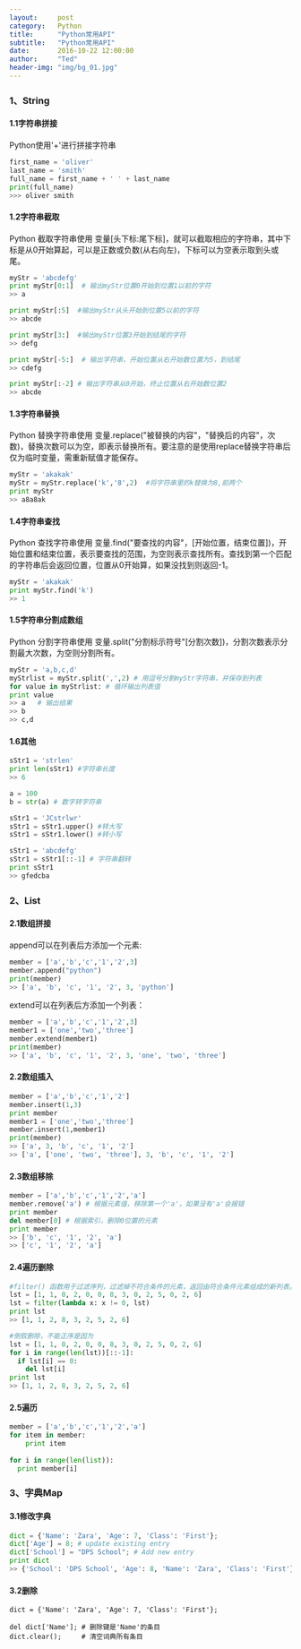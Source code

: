 ```yaml
---
layout:     post
category:   Python
title:      "Python常用API"
subtitle:   "Python常用API"
date:       2016-10-22 12:00:00
author:     "Ted"
header-img: "img/bg_01.jpg"
---
```


### 1、String

#### 1.1字符串拼接

Python使用'+'进行拼接字符串

```python
first_name = 'oliver'
last_name = 'smith'
full_name = first_name + ' ' + last_name
print(full_name)
>>> oliver smith
```

#### 1.2字符串截取

Python 截取字符串使用 变量[头下标:尾下标]，就可以截取相应的字符串，其中下标是从0开始算起，可以是正数或负数(从右向左)，下标可以为空表示取到头或尾。

```python
myStr = 'abcdefg'
print myStr[0:1]  # 输出myStr位置0开始到位置1以前的字符
>> a   

print myStr[:5]  #输出myStr从头开始到位置5以前的字符
>> abcde

print myStr[3:]  #输出myStr位置3开始到结尾的字符
>> defg

print myStr[-5:]  # 输出字符串，开始位置从右开始数位置为5，到结尾
>> cdefg

print myStr[:-2] # 输出字符串从0开始，终止位置从右开始数位置2
>> abcde
```

#### 1.3字符串替换

Python 替换字符串使用 变量.replace("被替换的内容"，"替换后的内容"，次数)，替换次数可以为空，即表示替换所有。要注意的是使用replace替换字符串后仅为临时变量，需重新赋值才能保存。

```python
myStr = 'akakak'
myStr = myStr.replace('k','8',2)  #将字符串里的k替换为8,前两个
print myStr
>> a8a8ak
```

#### 1.4字符串查找

Python 查找字符串使用 变量.find("要查找的内容"，[开始位置，结束位置])，开始位置和结束位置，表示要查找的范围，为空则表示查找所有。查找到第一个匹配的字符串后会返回位置，位置从0开始算，如果没找到则返回-1。

```python
myStr = 'akakak'
print myStr.find('k')
>> 1
```

#### 1.5字符串分割成数组

Python 分割字符串使用 变量.split("分割标示符号"[分割次数])，分割次数表示分割最大次数，为空则分割所有。

```python
myStr = 'a,b,c,d'
myStrlist = myStr.split(',',2) # 用逗号分割myStr字符串，并保存到列表
for value in myStrlist: # 循环输出列表值
print value
>> a   # 输出结果
>> b
>> c,d
```

#### 1.6其他

```python
sStr1 = 'strlen'
print len(sStr1) #字符串长度
>> 6

a = 100
b = str(a) # 数字转字符串

sStr1 = 'JCstrlwr'
sStr1 = sStr1.upper() #转大写
sStr1 = sStr1.lower() #转小写

sStr1 = 'abcdefg'
sStr1 = sStr1[::-1] # 字符串翻转
print sStr1
>> gfedcba
```

### 2、List

#### 2.1数组拼接

append可以在列表后方添加一个元素:

```python
member = ['a','b','c','1','2',3]
member.append("python")
print(member)
>> ['a', 'b', 'c', '1', '2', 3, 'python']
```

extend可以在列表后方添加一个列表：

```python
member = ['a','b','c','1','2',3]
member1 = ['one','two','three']
member.extend(member1)
print(member)
>> ['a', 'b', 'c', '1', '2', 3, 'one', 'two', 'three']
```

#### 2.2数组插入

```python
member = ['a','b','c','1','2']
member.insert(1,3)
print member
member1 = ['one','two','three']
member.insert(1,member1)
print(member)
>> ['a', 3, 'b', 'c', '1', '2']
>> ['a', ['one', 'two', 'three'], 3, 'b', 'c', '1', '2']
```

#### 2.3数组移除

```python
member = ['a','b','c','1','2','a']
member.remove('a') # 根据元素值，移除第一个'a'，如果没有'a'会报错
print member
del member[0] # 根据索引，删除0位置的元素
print member
>> ['b', 'c', '1', '2', 'a']
>> ['c', '1', '2', 'a']
```

#### 2.4遍历删除

```python
#filter() 函数用于过滤序列，过滤掉不符合条件的元素，返回由符合条件元素组成的新列表。
lst = [1, 1, 0, 2, 0, 0, 8, 3, 0, 2, 5, 0, 2, 6]
lst = filter(lambda x: x != 0, lst) 
print lst
>> [1, 1, 2, 8, 3, 2, 5, 2, 6]

#倒叙删除，不能正序是因为
lst = [1, 1, 0, 2, 0, 0, 8, 3, 0, 2, 5, 0, 2, 6]
for i in range(len(lst))[::-1]:
  if lst[i] == 0:
    del lst[i]
print lst
>> [1, 1, 2, 8, 3, 2, 5, 2, 6]
```

#### 2.5遍历

```python
member = ['a','b','c','1','2','a']
for item in member:
	print item
  
for i in range(len(list)):
  print member[i]
```

### 3、字典Map

#### 3.1修改字典

```python
dict = {'Name': 'Zara', 'Age': 7, 'Class': 'First'};
dict['Age'] = 8; # update existing entry
dict['School'] = "DPS School"; # Add new entry
print dict
>> {'School': 'DPS School', 'Age': 8, 'Name': 'Zara', 'Class': 'First'}
```

#### 3.2删除

```
dict = {'Name': 'Zara', 'Age': 7, 'Class': 'First'};

del dict['Name']; # 删除键是'Name'的条目
dict.clear();     # 清空词典所有条目
```

